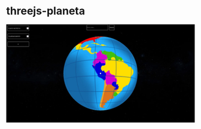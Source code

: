 # threejs-planeta

![](https://github.com/ruiborda/threejs-planeta/blob/main/images/screenshot_01.webp)